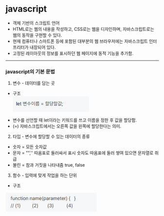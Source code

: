 # javascript

- 객체 기반의 스크립트 언어
- HTML로는 웹의 내용을 작성하고, CSS로는 웹을 디자인하며, 자바스크립트로는 웹의 동작을 구현할 수 있다.
- 현재 컴퓨터나 스마트폰 등에 포함된 대부분의 웹 브라우저에는 자바스크립트 인터프리터가 내장되어 있다.
- 고정된 레이아웃의 정보를 표시하던 웹 페이지에 동적 기능을 추가함.

---

### javascript의 기본 문법

1. 변수 - 데이터를 담는 곳
- 구조 <br>
<img src=./캡처.png> <br>
* 변수를 선언할 때 let이라는 키워드를 쓰고 이름을 정한 후 값을 할당함.
* (=) 자바스크립트에서는 오른쪽 값을 왼쪽에 할당한다는 의미.

2. 타입 - 변수에 할당할 수 있는 데이터의 종류

- 숫자 = 모든 숫자값
- 문자 = "",'' 따옴표로 둘러싸서 표시 숫자도 따옴표에 둘러 쌓여 있으면 문자열로 취급
- 불린 = 참과 거짓을 나타내줌 
true, false

3. 함수 - 입력에 맞게 작업을 하는 단위

- 구조 <br>
<img src=./캡처2.png>